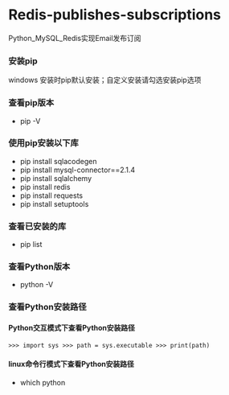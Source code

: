 # Redis-publishes-subscriptions
Python_MySQL_Redis实现Email发布订阅

### 安装pip
windows 安装时pip默认安装；自定义安装请勾选安装pip选项

### 查看pip版本
* pip -V

### 使用pip安装以下库
* pip install sqlacodegen
* pip install mysql-connector==2.1.4
* pip install sqlalchemy
* pip install redis
* pip install requests
* pip install setuptools

### 查看已安装的库
* pip list

### 查看Python版本
* python -V

### 查看Python安装路径
#### Python交互模式下查看Python安装路径
`
    >>> import sys
    >>> path = sys.executable
    >>> print(path)
`

#### linux命令行模式下查看Python安装路径
* which python



